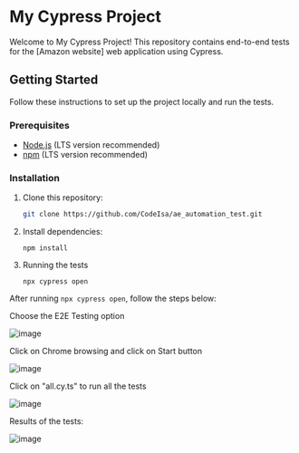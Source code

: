 # My Cypress Project

Welcome to My Cypress Project! This repository contains end-to-end tests for the [Amazon website] web application using Cypress.

## Getting Started

Follow these instructions to set up the project locally and run the tests.

### Prerequisites

- [Node.js](https://nodejs.org/) (LTS version recommended)
- [npm](https://docs.npmjs.com/cli/v9) (LTS version recommended)

### Installation

1. Clone this repository:
   ```sh
   git clone https://github.com/CodeIsa/ae_automation_test.git
2. Install dependencies:
   ```
   npm install
3. Running the tests
   ```
   npx cypress open

After running `npx cypress open`, follow the steps below:

Choose the E2E Testing option

![image](https://github.com/CodeIsa/ae_automation_test/assets/48109634/bf396d7e-e056-486f-945a-c0265abfa5c8)

Click on Chrome browsing and click on Start button

![image](https://github.com/CodeIsa/ae_automation_test/assets/48109634/27af4b33-9fa1-471a-bd03-9c55bd0fbfce)

Click on "all.cy.ts" to run all the tests

![image](https://github.com/CodeIsa/ae_automation_test/assets/48109634/02171847-3a03-4d1f-9ff4-8eff8ef9e9e9)

Results of the tests:

![image](https://github.com/CodeIsa/ae_automation_test/assets/48109634/fdadfc39-0c4a-4de0-9391-eba4b34a87ef)









